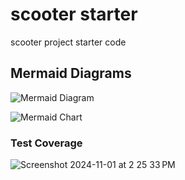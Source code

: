 # scooter starter
 scooter project starter code

## Mermaid Diagrams
![Mermaid Diagram](https://github.com/user-attachments/assets/8a3745ba-3329-4fb2-b611-ff9d0693ba8e)

![Mermaid Chart](https://github.com/user-attachments/assets/2c878356-ead3-418e-8122-3da21f8a06fc)

### Test Coverage
![Screenshot 2024-11-01 at 2 25 33 PM](https://github.com/user-attachments/assets/fc0e4475-2676-4c7e-bf8a-a337527d7eae)
